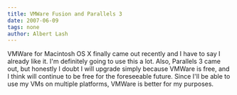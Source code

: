 ```yaml
---
title: VMWare Fusion and Parallels 3
date: 2007-06-09
tags: none
author: Albert Lash
---
```

VMWare for Macintosh OS X finally came out recently and I have to say I already like it. I'm definitely going to use this a lot. Also, Parallels 3 came out, but honestly I doubt I will upgrade simply because VMWare is free, and I think will continue to be free for the foreseeable future. Since I'll be able to use my VMs on multiple platforms, VMWare is better for my purposes.

